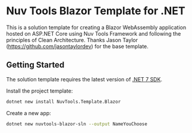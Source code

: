 # Nuv Tools Blazor Template for .NET

This is a solution template for creating a Blazor WebAssembly application hosted on ASP.NET Core using Nuv Tools Framework and following the principles of Clean Architecture. Thanks Jason Taylor (https://github.com/jasontaylordev) for the base template.

## Getting Started
The solution template requires the latest version of [.NET 7 SDK](https://dotnet.microsoft.com/download/dotnet/7.0).

Install the project template:

```bash
dotnet new install NuvTools.Template.Blazor
```

Create a new app:

```bash
dotnet new nuvtools-blazor-sln --output NameYouChoose
```
